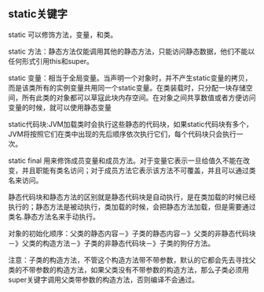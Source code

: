 ## static关键字

   static 可以修饰方法，变量，和类。

   static 方法：静态方法仅能调用其他的静态方法，只能访问静态数据，他们不能以任何形式引用this和super。

   static 变量：相当于全局变量。当声明一个对象时，并不产生static变量的拷贝，而是该类所有的实例变量共用同一个static变量。在类装载时，只分配一块存储空间，所有此类的对象都可以草寇此块内存空间。在对象之间共享数值或者方便访问变量的时候，就可以使用静态变量

   static代码块:JVM加载类时会执行这些静态的代码块，如果static代码块有多个，JVM将按照它们在类中出现的先后顺序依次执行它们，每个代码块只会执行一次。

   static final 用来修饰成员变量和成员方法。对于变量它表示一旦给值久不能在改变，并且职能有类名访问；对于成员方法它表示该方法不可覆盖，并且可以通过类名来访问。

   静态代码块和静态方法的区别就是静态代码块是自动执行，是在类加载的时候已经执行的；静态方法是被动执行，类加载的时候，会把静态方法加载，但是需要通过类名.静态方法名来手动执行。

   对象的初始化顺序：父类的静态内容－》子类的静态内容－》父类的非静态代码块－》父类的构造方法－》子类的非静态代码块－》子类的狗仔方法。

   注意：子类的构造方法，不管这个构造方法带不带参数，默认的它都会先去寻找父类的不带参数的构造方法，如果父类没有不带参数的构造方法，那么子类必须用super关键字调用父类带参数的构造方法，否则编译不会通过。

